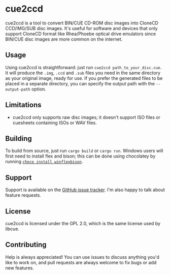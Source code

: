 <div class="oranda-hide">

cue2ccd
=======

</div>

cue2ccd is a tool to convert BIN/CUE CD-ROM disc images into CloneCD CCD/IMG/SUB disc images. It's useful for software and devices that only support CloneCD format like Rhea/Phoebe optical drive emulators since BIN/CUE disc images are more common on the internet.

Usage
-----

Using cue2ccd is straightforward: just run `cue2ccd path_to_your_disc.cue`. It will produce the `.img`, `.ccd` and `.sub` files you need in the same directory
as your original image, ready for use. If you prefer the generated files to be placed in a separate directory, you can specify the output path with the `--output-path` option.

Limitations
-----------

* cue2ccd only supports raw disc images; it doesn't support ISO files or cuesheets containing ISOs or WAV files.

Building
--------

To build from source, just run `cargo build` or `cargo run`. Windows users will first need to install flex and bison; this can be done using chocolatey by running [`choco install winflexbison`](https://community.chocolatey.org/packages/winflexbison).

Support
-------

Support is available on the [GitHub issue tracker](https://github.com/mistydemeo/cue2ccd/issues). I'm also happy to talk about feature requests.

## License

cue2ccd is licensed under the GPL 2.0, which is the same license used by libcue.

<div class="oranda-hide">

Contributing
------------

Help is always appreciated! You can use issues to discuss anything you'd like to work on, and pull requests are always welcome to fix bugs or add new features.

</div>
